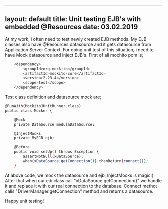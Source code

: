 
---
layout: default
title: Unit testing EJB's with embedded @Resources
date: 03.02.2019
---


At my work, i often need to test newly created EJB methods. My EJB classes also have @Resources datasource and it gets datasource from Application Server Context. For doing unit test of this situation, i need to have Mock datasource and inject EJB's. First of all mochito pom is;

```sh
    <dependency>
        <groupId>org.mockito</groupId>
        <artifactId>mockito-core</artifactId>
        <version>2.23.4</version>
        <scope>test</scope>
    </dependency>
```

Test class definition and datasource mock are;

```sh
@RunWith(MockitoJUnitRunner.class)
public class Mocker {

    @Mock
    private DataSource medulaDataSource;

    @InjectMocks
    private MyEJB ejb;

    @Before
    public void setUp() throws Exception {
        assertNotNull(xDataSource);
        when(xDataSource.getConnection()).thenReturn(connect());
    }
```

At above code, we mock the datasource and ejb, InjectMocks is magic;) After that when our ejb class call "xDataSource.getConnection()" we handle it and replace it with our real connection to the database. Connect methot calls "DriverManager.getConnection" method and returns a datasource.

Happy unit testing!

